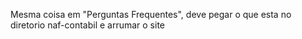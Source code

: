 Mesma coisa em "Perguntas Frequentes", deve pegar o que esta no diretorio naf-contabil e arrumar o site